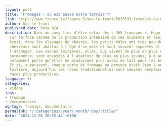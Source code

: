 ```yaml
---
layout: post
title: 'Fromages : où est passé notre terroir ?'
link: https://www.france.tv/france-5/sur-le-front/5836533-fromages-ou-est-passe-notre-terroir.html
author: Sur le front
published_date: Date N/A
description: Dans un pays fier d'être celui des « 365 fromages », Hugo Clément a enquêté
  sur la face cachée de la production intensive de ces aliments et leur perte d'authenticité.
  Ainsi, dans les élevages de chèvres, les petits mâles ont très peu de valeur. Les
  chevreaux sont abattus à l'âge d'un mois et sont souvent exportés et consommés à
  l'étranger. Les vaches laitières, elles, qui vivent de plus en plus enfermées en
  permanence, sont envoyées à l'abattoir de plus en plus jeunes, à 6 ans en moyenne,
  notamment parce qu'elles ne produisent plus assez de lait pour les besoins de l'industrie.
  Et si, auparavant, chaque sorte de fromage ou presque était liée à une race de vache
  laitière, aujourd'hui les races traditionnelles sont souvent remplacées par des
  races plus productives.
language: fr
categories:
- vidéos
tags:
- fromage
- documentaire
og-tags: fromage, documentaire
permalink: "/:categories/:year/:month/:day/:title/"
date: '2024-11-05 20:55:44 +0100'
---
```

